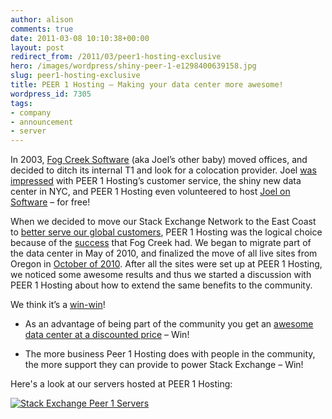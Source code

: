 ```yaml
---
author: alison
comments: true
date: 2011-03-08 10:10:38+00:00
layout: post
redirect_from: /2011/03/peer1-hosting-exclusive
hero: /images/wordpress/shiny-peer-1-e1298400639158.jpg
slug: peer1-hosting-exclusive
title: PEER 1 Hosting – Making your data center more awesome!
wordpress_id: 7305
tags:
- company
- announcement
- server
---
```


In 2003, [Fog Creek Software](http://www.fogcreek.com/) (aka Joel’s other baby) moved offices, and decided to ditch its internal T1 and look for a colocation provider. Joel [was impressed](http://www.joelonsoftware.com/articles/Peer1.html) with PEER 1 Hosting’s customer service, the shiny new data center in NYC, and PEER 1 Hosting even volunteered to host [Joel on Software](http://www.joelonsoftware.com/) – for free!

When we decided to move our Stack Exchange Network to the East Coast to [better serve our global customers](http://blog.stackoverflow.com/2010/12/stack-overflow-2010-analytics/), PEER 1 Hosting was the logical choice because of the [success](http://www.joelonsoftware.com/items/2003/08/21.html) that Fog Creek had. We began to migrate part of the data center in May of 2010, and finalized the move of all live sites from Oregon in [October of 2010](http://blog.stackoverflow.com/2010/10/datacenter-migration-oct-23/). After all the sites were set up at PEER 1 Hosting, we noticed some awesome results and thus we started a discussion with PEER 1 Hosting about how to extend the same benefits to the community.

We think it’s a [win-win](http://www.peer1.com/stackoverflow)!



	
  * As an advantage of being part of the community you get an [awesome data center at a discounted price](http://www.peer1.com/stackoverflow) – Win!

	
  * The more business Peer 1 Hosting does with people in the community, the more support they can provide to power Stack Exchange – Win!


Here's a look at our servers hosted at PEER 1 Hosting:

[![Stack Exchange Peer 1 Servers](/blog/images/wordpress/shiny-peer-1-e1298400639158.jpg)](/blog/images/wordpress/shiny-peer-1.jpg)
